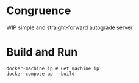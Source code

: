 # Congruence

WIP simple and straight-forward autograde server

# Build and Run

    docker-machine ip # Get machine ip
    docker-compose up --build